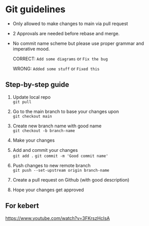 
# Git guidelines

+ Only allowed to make changes to main via pull request

+ 2 Approvals are needed before rebase and merge.

+ No commit name scheme but please use proper grammar and imperative mood.

    CORRECT:  `Add some diagrams` or `Fix the bug` 
    
    WRONG: `Added some stuff` or `Fixed this`

## Step-by-step guide

1. Update local repo  
`git pull`

2. Go to the main branch to base your changes upon   
`git checkout main`

3. Create new branch name with good name  
`git checkout -b branch-name`

4. Make your changes

5. Add and commit your changes  
`git add .`
`git commit -m 'Good commit name'`

6. Push changes to new remote branch  
`git push --set-upstream origin branch-name`

7. Create a pull request on Github (with good description)

8. Hope your changes get approved

## For kebert
https://www.youtube.com/watch?v=3FKrszHcIsA